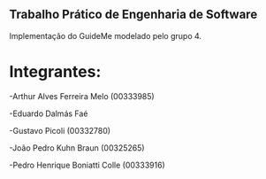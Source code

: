 ## Trabalho Prático de Engenharia de Software

Implementação do GuideMe modelado pelo grupo 4.

# Integrantes:
-Arthur Alves Ferreira Melo (00333985)

-Eduardo Dalmás Faé

-Gustavo Picoli (00332780)

-João Pedro Kuhn Braun (00325265)

-Pedro Henrique Boniatti Colle (00333916)
